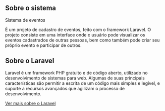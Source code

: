## Sobre o sistema

Sistema de eventos

É um projeto de cadastro de eventos, feito com o framework Laravel. O projeto consiste em uma interface onde o usuário pode visualizar os eventos cadastrados de outras pessoas, bem como também pode criar seu próprio evento e participar de outros.

## Sobre o Laravel

Laravel é um framework PHP gratuito e de código aberto, utilizado no desenvolvimento de sistemas para web. Algumas de suas principais características são permitir a escrita de um código mais simples e legível, e suporte a recursos avançados que agilizam o processo de desenvolvimento.

<a href = "https://tecnoblog.net/409919/o-que-e-laravel-guia-para-iniciantes/">Ver mais sobre o Laravel</a>
